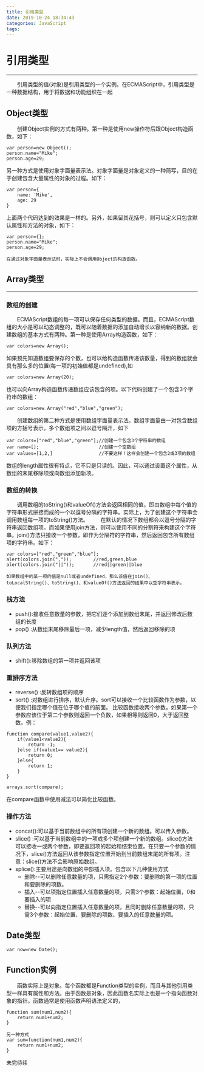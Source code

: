```yaml
---
title: 引用类型
date: 2019-10-24 18:34:43
categories: JavaScript
tags:
---
```

# 引用类型
---
&emsp;&emsp;引用类型的值(对象)是引用类型的一个实例。在ECMAScript中，引用类型是一种数据结构，用于将数据和功能组织在一起

## Object类型
&emsp;&emsp;创建Object实例的方式有两种。第一种是使用new操作符后跟Object构造函数，如下：
```
var person=new Object();
person.name="Mike";
person.age=29;
```

另一种方式是使用对象字面量表示法。对象字面量是对象定义的一种简写，目的在于创建包含大量属性的对象的过程。如下：
```
var person={
	name: 'Mike',
	age: 29
}
```
上面两个代码达到的效果是一样的。另外，如果留其花括号，则可以定义只包含默认属性和方法的对象，如下：
```
var person={};
person.name="Mike";
person.age=29;
```

	在通过对象字面量表示法时，实际上不会调用Object的构造函数。

## Array类型
---
### 数组的创建
&emsp;&emsp;ECMAScript数组的每一项可以保存任何类型的数据。而且，ECMAScript数组的大小是可以动态调整的，既可以随着数据的添加自动增长以容纳新的数据。创建数组的基本方式有两种。第一种是使用Array构造函数，如下：
```
var colors=new Array();
```
如果预先知道数组要保存的个数，也可以给构造函数传递该数量，得到的数组就会具有那么多的位置(每一项的初始值都是undefined),如
```
var colors=new Array(20);
```
也可以向Array构造函数传递数组应该包含的项。以下代码创建了一个包含3个字符串的数组：
```
var colors=new Array("red","blue","green");
```

&emsp;&emsp;创建数组的第二种方式是使用数组字面量表示法。数组字面量由一对包含数组项的方括号表示，多个数组项之间以逗号隔开，如下
```
var colors=["red","blue","green"];//创建一个包含3个字符串的数组
var name=[];					  //创建一个空数组
var values=[1,2,]				  //不要这样！这样会创建一个包含2或3项的数组
```
数组的length属性很有特点，它不只是只读的。因此，可以通过设置这个属性，从数组的末尾移除项或向数组添加新项。


### 数组的转换
&emsp;&emsp;调用数组的toString()和valueOf()方法会返回相同的值，即由数组中每个值的字符串形式拼接而成的一个以逗号分隔的字符串。实际上，为了创建这个字符串会调用数组每一项的toString()方法。
&emsp;&emsp;在默认的情况下数组都会以逗号分隔的字符串返回数组项。而如果使用join方法，则可以使用不同的分割符来构建这个字符串。join()方法只接收一个参数，即作为分隔符的字符串，然后返回包含所有数组项的字符串。如下：
```
var colors=["red","green","blue"];
alert(colors.join(","));		//red,green,blue
alert(colors.join("||"));		//red||green||blue
```
```
如果数组中的某一项的值是null或者undefined，那么该值在join()、toLocalString()、toString()、和valueOf()方法返回的结果中以空字符串表示。
```

### 栈方法
* push():接收任意数量的参数，把它们逐个添加到数组末尾，并返回修改后数组的长度
* pop() :从数组末尾移除最后一项，减少length值，然后返回移除的项

### 队列方法
* shift():移除数组的第一项并返回该项

### 重排序方法
* reverse() :反转数组项的顺序
* sort()	:对数组进行排序，默认升序。sort可以接收一个比较函数作为参数，以便我们指定哪个值在位于哪个值的前面。
比较函数接收两个参数，如果第一个参数应该位于第二个参数则返回一个负数，如果相等则返回0，大于返回整数。例：
```
function compare(value1,value2){
	if(value1<value2){
		return -1;
	}else if(value1== value2){
		return 0;
	}else{
		return 1;
	}
}

arrays.sort(compare);
```	
在compare函数中使用减法可以简化比较函数。

### 操作方法
* concat():可以基于当前数组中的所有项创建一个新的数组。可以传入参数。
* slice() :可以基于当前数组中的一项或多个项创建一个新的数组。slice()方法可以接收一或两个参数，即要返回项的起始和结束位置。在只要一个参数的情况下，slice()方法返回从该参数指定位置开始到当前数组末尾的所有项。注意：slice()方法不会影响原始数组。
* splice():主要用途是向数组的中部插入项。包含以下几种使用方式
	+ 删除--可以删除任意数量的项，只需指定2个参数：要删除的第一项的位置和要删除的项数。
	+ 插入--可以项指定位置插入任意数量的项，只需3个参数：起始位置，0和要插入的项
	+ 替换--可以向指定位置插入任意数量的项，且同时删除任意数量的项，只需3个参数：起始位置、要删除的项数、要插入的任意数量的项。

## Date类型
```
var now=new Date();
```

## Function实例
&emsp;&emsp;函数实际上是对象。每个函数都是Function类型的实例，而且与其他引用类型一样具有属性和方法。由于函数是对象，因此函数名实际上也是一个指向函数对象的指针。函数通常是使用函数声明语法定义的，
```
function sum(num1,num2){
	return num1+num2;
}

另一种方式
var sum=function(num1,num2){
	return num1+num2;
}
```

未完待续